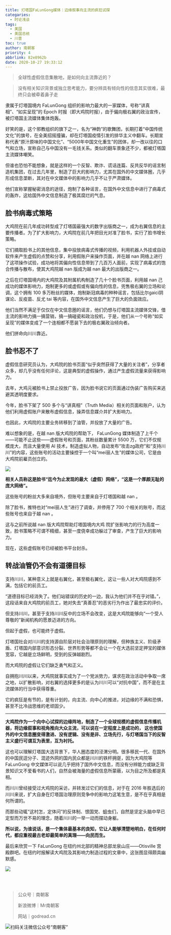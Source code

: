 ```yaml
---
title: 灯塔国FaLunGong媒体：边缘叙事向主流的疯狂试探
categaries:
  - 时论浅谈
tags:
  - 美国
  - 美国总统
  - 川普
toc: true
author: 南朝客
priority: 4
abbrlink: 82e8962b
date: 2020-10-27 19:33:12
---
```


> 全球性虚假信息集散地，是如何向主流靠近的？

<!-- more -->

> 没有相关知识背景或独立思考能力，要分辨具有倾向性的信息其实很难，最终只会被牵着鼻子走

隶属于灯塔国境内 FaLunGong 组织的影响力最大的一家媒体，号称“讲真相”、“如实呈现”的 Epoch 时报（即大鸡院时报），由于偏向极右翼的政治宣传，被灯塔国主流媒体集体炮轰。

好笑的是，这个邪教组织的旗下之一，名为“神韵”的歌舞团，长期打着“中国传统文化”的旗号，在全美招摇撞骗，却在灯塔国疫情引发的排华主义中翻车。长期宣称代表“原汁原味的中国文化”、“5000年中国文化重生”的团体，却一改以往的口气和立场，宣称自己与中国没有一毛钱关系。类似的翻车景象还不少，都被灯塔国主流媒体嘲笑。

但谁也恐怕不能想象，就是这样的一个反智、欺诈、谎话连篇、反共反华的谣言制造机集团，在过去几年里，制造了巨大的影响力，尤其在国外的中文媒体圈，几乎形成信息垄断，其对在中文媒体中的影响力几乎不让于严肃媒体。

他们宣称掌握秘密消息的途径，炮制了各种谣言，在国外中文信息中进行了病毒式的轰炸，这给国外中文信息制造了极其腐烂的气息。





## 脸书病毒式策略

大鸡院在前几年成功转型成了灯塔国最强大的数字出版商之一，成为右翼信息的主要传播者。为了扩大影响力，大鸡院在前几年把目光对准了脸书，实行了脸书增长策略。

它们摘取脸书上的其他信息，集中投放病毒式传播的视频，利用机器人外挂或自动软件来产生虚假的点赞和分享，利用假账户来操作页面，并在越 nan 网络上进行了这项操作试验，成功地将其偏向性信息带到了几百万人面前，实现了病毒式的饱合传播与散布，使其大鸡院越 nan 版成为越 nan 最大的出版商之一。

之后在灯塔国境内的大鸡院及其附属机构制造了几十个脸书页面，利用越 nan 己成功的媒体影响力，炮制更多的或虚假或有偏向性的信息，兜售极右翼的立场和论调，这个拥有 100 多万粉丝的媒体，炮制新冠病毒的种种谣言，包括比尔gaici阴谋论、反疫苗、反尤 tai 等内容，在国外中文信息产生了巨大的负面效应。

他们当然不满足于仅仅在中文信息圈的谣言，他们仍想与灯塔国主流媒体交锋，借主流的影响力搞一搞营销，搞一搞碰瓷和政治投机，于是，他们从一个号称“如实呈现”的媒体变成了一个连相都不愿装下去的极右翼政治倾向者。

他们拼命向川川靠近。





## 脸书忍不了

虚假信息研究员认为，大鸡院的脸书页面“似乎突然获得了大量的关注者”，分享者众多，却几乎没有任何评论，这是典型的虚假操作，通过产生虚假流量来获得影响力。

去年，大鸡元被脸书上禁止投放广告，因为脸书说它的页面通过伪装广告购买来逃避其透明度要求。

今年，脸书下架了 500 多个与“讲真相”（Truth Media）相关的页面和账户，认为他们利用虚假账户来散布虚假信息，操弄信息媒介并扩大影响力。

也因此，大鸡院的主要业务转移到了油管，并投放了大量的广告。

难以想象的是，在越 nan 版大鸡院的帮助下， FaLunGong 媒体制造了上千个——可能不止这些——虚假账号和页面，其粉丝数量累计 5500 万，它们不仅规模庞大，而且大量使用 AI 技术，制造虚拟人物，自动发布“攻击zg政府”和“支持川川”的内容，这些账号的活动主要操控于一个叫“mei丽人生”的媒体公司，它是由大鸡院前雇员创立的。

![](http://write.godread.cn/dengtaguo/airenlian.png)



**相关人员称这是脸书“迄今为止发现的最大（虚假）网络”，“这是一个厚颜无耻的庞大网络”。**

这些账号的粉丝大多来自境外，但账号主要来自于灯塔国和越 nan 。

除了脸书，推特也对“mei丽人生”进行了调查，并停用了 700 个相关的账号，而这些账号也来自于越 nan 。

这与之前所说越 nan 版大鸡院帮助灯塔国境内大鸡 院扩张影响力的行为高度一致，脸书策略不可谓不精细，甚至一度侥幸成功躲过了审查，产生了巨大的影响力。

现在，这些虚假账号已经被脸书平台封杀。





## 转战油管仍不会有道德目标

支持川川，某种意义上就是右翼化，甚至极右翼化，这让一些人对大鸡院感到不满，包括它的前员工。

“道德目标已经消失了。他们站错误的历史的一边，我认为他们并不在乎对错。”，这段话来自大鸡院的前员工，她对失去“真善忍”的恶劣行为作出了最忠实的评价。

但支持川川，甚至于支持川川反中的立场不会改变，这是大鸡院能够向“一个受人尊敬的”新闻机构的愿景迈进的方向。

但起于虚假，也可能终于虚假。

灯塔国社会对川川的支持源自阶层对社会治理原则的理解，但种族主义、阶级矛盾、灯塔国内部意识形态分裂、世界形势等都不会让一个在大选前坚定押宝的媒体宽容，它越是立场鲜明，受到的反弹越剧烈。

而大鸡院的虚假让它们缺乏勇气和正义。

自拥抱川川以来，大鸡院就事实成为了一个党派势力，谋求在政治活动中争取一席之地，以扩散影响，对右翼的选择更多的是认为川川可以“对抗中国”，而不是在主流媒体的行当中获得尊重。

它的疯狂是有节的，是有计划的，向主流、向中心的推进，对边缘的不满和恐惧，甚至不比冷战思维的老顽固少。





<hr>





**大鸡院作为一个向中心试探的边缘阵地，制造了一个全球规模的虚假信息传播机器，将边缘叙事和视角推向大众主流，可以说在一定程度上是成功的， 这也使国外的中文信息圈变得激进、没有逻辑、没有是非、立场先行，与灯塔国当下的反智主义盛行可谓互为表里，互为衬托。**

这也可以理解灯塔国大选背景下，华人圈态度的泾渭分明。很多移民一代、在国外的中国民逗分子、混迹外网的国内民众都是川川的铁杆拥趸，因为大鸡院等 FaLunGong 中文媒体可以说几乎把持了国外中文信息，而没有分辨能力或缺乏背景知识又不爱看书的人们，自然会被海量的虚假信息所蒙蔽，以为目之所及都是真相。

而川川曾经接受过大鸡院的采访，并转发过它们的信息，对于在 2016 年胜选后的川川来说，扩大自身在灯塔国治理原则竞争中的影响力这笔生意，是不在乎真相是何所谓的。

而那些动辄“这村怎，定体问”的反体制、恨国党、蛆虫们，自然是坚定头脑中早已定型而万世不易的理念，随着川川的一举一动而摆动身躯。

**所以说，为谁说话，是一个集体最基本的良知，它让人能够清楚地明白，在任何时代，都应重视最古老却最简单的真理——向民而生。**

最后来欣赏一下 FaLunGong 在纽约州北部的精神总部龙泉山庄——Otisville 宫殿群吧。在纽约时报解读大鸡院及其影响力制造过程的文章中，这张图显得颇具幽默感。

![](http://write.godread.cn/dengtaguo/longquanshanzhuang.jpg)

<br>

<br>

> 公众号｜南朝客
>
> 新浪微博｜Mr南朝客
>
> 网站｜godread.cn



![扫码关注微信公众号“南朝客”](http://write.godread.cn/permanent/wxsearch-nck.jpg)